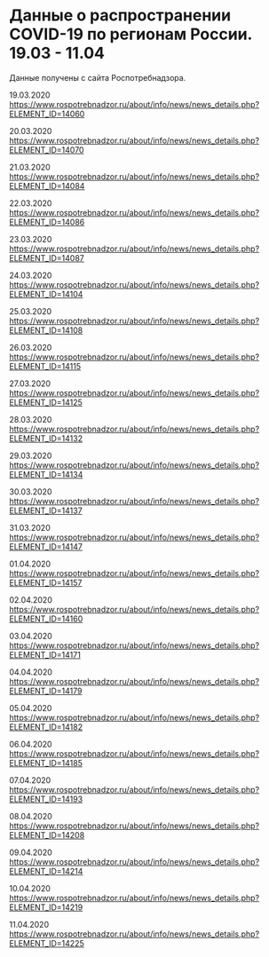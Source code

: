 # Данные о распространении COVID-19 по регионам России. 19.03 - 11.04

Данные получены с сайта Роспотребнадзора.

19.03.2020 https://www.rospotrebnadzor.ru/about/info/news/news_details.php?ELEMENT_ID=14060

20.03.2020 https://www.rospotrebnadzor.ru/about/info/news/news_details.php?ELEMENT_ID=14070

21.03.2020 https://www.rospotrebnadzor.ru/about/info/news/news_details.php?ELEMENT_ID=14084

22.03.2020 https://www.rospotrebnadzor.ru/about/info/news/news_details.php?ELEMENT_ID=14086

23.03.2020 https://www.rospotrebnadzor.ru/about/info/news/news_details.php?ELEMENT_ID=14087

24.03.2020 https://www.rospotrebnadzor.ru/about/info/news/news_details.php?ELEMENT_ID=14104

25.03.2020 https://www.rospotrebnadzor.ru/about/info/news/news_details.php?ELEMENT_ID=14108

26.03.2020 https://www.rospotrebnadzor.ru/about/info/news/news_details.php?ELEMENT_ID=14115

27.03.2020 https://www.rospotrebnadzor.ru/about/info/news/news_details.php?ELEMENT_ID=14125

28.03.2020 https://www.rospotrebnadzor.ru/about/info/news/news_details.php?ELEMENT_ID=14132

29.03.2020 https://www.rospotrebnadzor.ru/about/info/news/news_details.php?ELEMENT_ID=14134

30.03.2020 https://www.rospotrebnadzor.ru/about/info/news/news_details.php?ELEMENT_ID=14137

31.03.2020 https://www.rospotrebnadzor.ru/about/info/news/news_details.php?ELEMENT_ID=14147

01.04.2020 https://www.rospotrebnadzor.ru/about/info/news/news_details.php?ELEMENT_ID=14157

02.04.2020 https://www.rospotrebnadzor.ru/about/info/news/news_details.php?ELEMENT_ID=14160

03.04.2020 https://www.rospotrebnadzor.ru/about/info/news/news_details.php?ELEMENT_ID=14171

04.04.2020 https://www.rospotrebnadzor.ru/about/info/news/news_details.php?ELEMENT_ID=14179

05.04.2020 https://www.rospotrebnadzor.ru/about/info/news/news_details.php?ELEMENT_ID=14182

06.04.2020 https://www.rospotrebnadzor.ru/about/info/news/news_details.php?ELEMENT_ID=14185

07.04.2020 https://www.rospotrebnadzor.ru/about/info/news/news_details.php?ELEMENT_ID=14193

08.04.2020 https://www.rospotrebnadzor.ru/about/info/news/news_details.php?ELEMENT_ID=14208

09.04.2020 https://www.rospotrebnadzor.ru/about/info/news/news_details.php?ELEMENT_ID=14214

10.04.2020 https://www.rospotrebnadzor.ru/about/info/news/news_details.php?ELEMENT_ID=14219

11.04.2020 https://www.rospotrebnadzor.ru/about/info/news/news_details.php?ELEMENT_ID=14225
